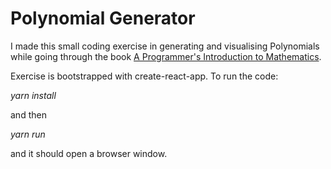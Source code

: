 # Polynomial Generator

I made this small coding exercise in generating and visualising Polynomials while going through the book [A Programmer's Introduction to Mathematics](https://pimbook.org/).

Exercise is bootstrapped with create-react-app. To run the code:

 _yarn install_

 and then

 _yarn run_

 and it should open a browser window.
